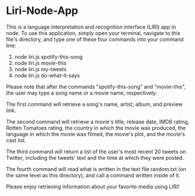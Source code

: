 # Liri-Node-App
This is a language interpretation and recognition interface (LIRI) app in node. 
To use this application, simply open your terminal, navigate to this file's directory, and type one of these four commands into your command line: 

1) node liri.js spotify-this-song
2) node liri.js movie-this
3) node liri.js my-tweets
4) node liri.js do-what-it-says

Please note that after the commands "spotify-this-song" and "movie-this", the user may type a song name or a movie name, respectively. 

The first command will retrieve a song's name, artist, album, and preview link. 

The second command will retrieve a movie's title, release date, IMDB rating, Rotten Tomatoes rating, the country in which the movie was produced, the language in which the movie was filmed, the movie's plot, and the movie's cast list.

The third command will return a list of the user's most recent 20 tweets on Twitter, including the tweets' text and the time at which they were posted. 

The fourth command will read what is written in the text file random.txt (on the same level as this directory), and call a command written inside of it. 

Please enjoy retrieving information about your favorite media using LIRI!  
